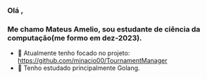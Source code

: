 ### Olá ,
### Me chamo Mateus Amelio, sou estudante de ciência da computação(me formo em dez-2023).
- 🔭 Atualmente tenho focado no projeto: https://github.com/minacio00/TournamentManager
- 🌱 Tenho estudado principalmente Golang.
<!--
**minacio00/minacio00** is a ✨ _special_ ✨ repository because its `README.md` (this file) appears on your GitHub profile.

Here are some ideas to get you started:
👋
- 🔭 I’m currently working on ...
- 🌱 I’m currently learning ...
- 👯 I’m looking to collaborate on ...
- 🤔 I’m looking for help with ...
- 💬 Ask me about ...
- 📫 How to reach me: ...
- ⚡ Fun fact: ...
-->
